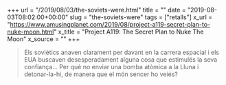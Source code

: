 +++
url = "/2019/08/03/the-soviets-were.html"
title = ""
date = "2019-08-03T08:02:00+00:00"
slug = "the-soviets-were"
tags = ["retalls"]
x_url = "https://www.amusingplanet.com/2019/08/project-a119-secret-plan-to-nuke-moon.html"
x_title = "Project A119: The Secret Plan to Nuke The Moon"
x_source = ""
+++

> Els soviètics anaven clarament per davant en la carrera espacial i els EUA buscaven desesperadament alguna cosa que estimulés la seva confiança… Per què no enviar una bomba atòmica a la Lluna i detonar-la-hi, de manera que el món sencer ho veiés?

